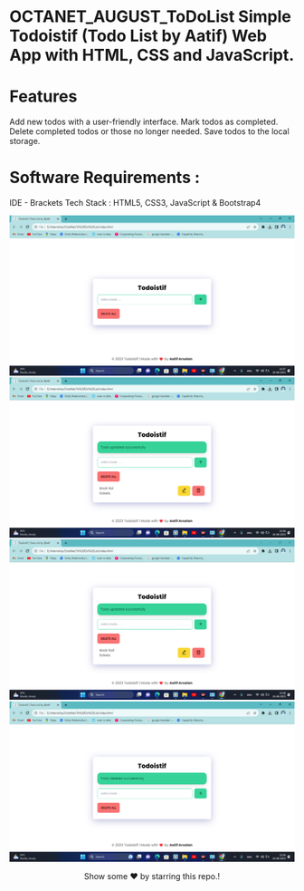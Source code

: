 # OCTANET_AUGUST_ToDoList Simple Todoistif (Todo List by Aatif) Web App with HTML, CSS and JavaScript.

# Features

Add new todos with a user-friendly interface.
Mark todos as completed.
Delete completed todos or those no longer needed.
Save todos to the local storage.

# Software Requirements :
IDE - Brackets
Tech Stack : HTML5, CSS3, JavaScript & Bootstrap4

<img src= "todo.png"/>
<img src= "todoadd.png"/>
<img src= "todo-updated.png"/>
<img src= "todo-delete.png"/>

<div align="center"><p>Show some ❤️ by starring this repo.!<p></div>
